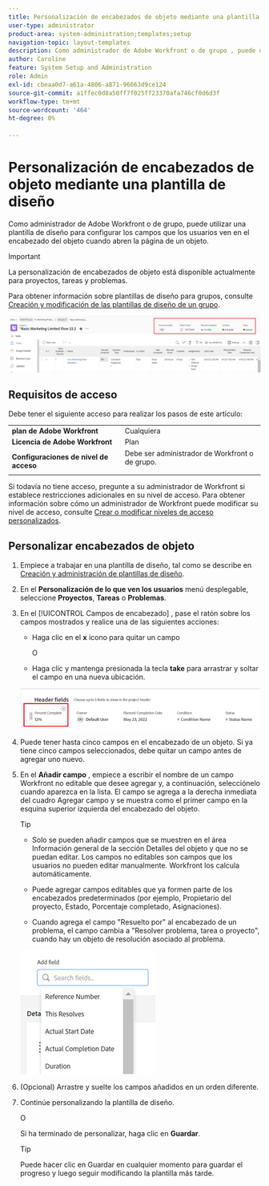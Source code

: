 ```yaml
---
title: Personalización de encabezados de objeto mediante una plantilla de diseño
user-type: administrator
product-area: system-administration;templates;setup
navigation-topic: layout-templates
description: Como administrador de Adobe Workfront o de grupo , puede utilizar una plantilla de diseño para configurar los campos que los usuarios ven en el encabezado del objeto cuando abren la página de un objeto.
author: Caroline
feature: System Setup and Administration
role: Admin
exl-id: cbeaa0d7-a61a-4806-a871-96663d9ce124
source-git-commit: a1ffec0d8a50ff7f025ff23370afa746cf0d6d3f
workflow-type: tm+mt
source-wordcount: '464'
ht-degree: 0%

---
```


# Personalización de encabezados de objeto mediante una plantilla de diseño

Como administrador de Adobe Workfront o de grupo, puede utilizar una plantilla de diseño para configurar los campos que los usuarios ven en el encabezado del objeto cuando abren la página de un objeto.

>[!IMPORTANT]
>
>La personalización de encabezados de objeto está disponible actualmente para proyectos, tareas y problemas.


Para obtener información sobre plantillas de diseño para grupos, consulte [Creación y modificación de las plantillas de diseño de un grupo](../../manage-groups/work-with-group-objects/create-and-modify-a-groups-layout-templates.md).

![](assets/object-header-fields.png)

## Requisitos de acceso

Debe tener el siguiente acceso para realizar los pasos de este artículo:


<table>
  <tr>
   <td><strong>plan de Adobe Workfront</strong>
   </td>
   <td>Cualquiera
   </td>
  </tr>
  <tr>
   <td><strong>Licencia de Adobe Workfront</strong>
   </td>
   <td>Plan
   </td>
  </tr>
  <tr>
   <td><strong>Configuraciones de nivel de acceso</strong>
   </td>
   <td>Debe ser administrador de Workfront o de grupo.
<p>
   </td>
  </tr>
</table>

Si todavía no tiene acceso, pregunte a su administrador de Workfront si establece restricciones adicionales en su nivel de acceso. Para obtener información sobre cómo un administrador de Workfront puede modificar su nivel de acceso, consulte [Crear o modificar niveles de acceso personalizados](../../add-users/configure-and-grant-access/create-modify-access-levels.md).

## Personalizar encabezados de objeto

1. Empiece a trabajar en una plantilla de diseño, tal como se describe en [Creación y administración de plantillas de diseño](../../customize-workfront/use-layout-templates/create-and-manage-layout-templates.md).
1. En el **Personalización de lo que ven los usuarios** menú desplegable, seleccione **Proyectos**, **Tareas** o **Problemas**.

   <!--when this will be possible for more than 3 objects, at production, make this more general: update the sentence above to say "select an object you want to customize in the Customize what users see drop-down menu). -->

1. En el [!UICONTROL Campos de encabezado] , pase el ratón sobre los campos mostrados y realice una de las siguientes acciones:
   * Haga clic en el **x** icono para quitar un campo

      O

   * Haga clic y mantenga presionada la tecla **take** para arrastrar y soltar el campo en una nueva ubicación.

   <!--(NOTE: make sure the default names of these fields have not changed; otherwise, update screen shot)-->

   ![](assets/object-header-field-x-and-grab-icons-in-lt.png)

1. Puede tener hasta cinco campos en el encabezado de un objeto.
Si ya tiene cinco campos seleccionados, debe quitar un campo antes de agregar uno nuevo.
1. En el **Añadir campo** , empiece a escribir el nombre de un campo Workfront no editable que desee agregar y, a continuación, selecciónelo cuando aparezca en la lista. El campo se agrega a la derecha inmediata del cuadro Agregar campo y se muestra como el primer campo en la esquina superior izquierda del encabezado del objeto.

   >[!TIP]
   >
   >* Solo se pueden añadir campos que se muestren en el área Información general de la sección Detalles del objeto y que no se puedan editar. Los campos no editables son campos que los usuarios no pueden editar manualmente. Workfront los calcula automáticamente.
   >
   >* Puede agregar campos editables que ya formen parte de los encabezados predeterminados (por ejemplo, Propietario del proyecto, Estado, Porcentaje completado, Asignaciones).
   >
   >* Cuando agrega el campo &quot;Resuelto por&quot; al encabezado de un problema, el campo cambia a &quot;Resolver problema, tarea o proyecto&quot;, cuando hay un objeto de resolución asociado al problema.



   ![](assets/add-field-to-header-in-lt-list.png)


1. (Opcional) Arrastre y suelte los campos añadidos en un orden diferente.

1. Continúe personalizando la plantilla de diseño.

   O

   Si ha terminado de personalizar, haga clic en **Guardar**.

   >[!TIP]
   >
   >Puede hacer clic en Guardar en cualquier momento para guardar el progreso y luego seguir modificando la plantilla más tarde.

